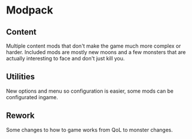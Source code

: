 # Modpack

## Content

<p>
Multiple content mods that don't make the game much more complex or harder. Included mods are mostly new moons and a few monsters that are actually interesting to face and don't just kill you.
</p>

## Utilities
<p>
New options and menu so configuration is easier, some mods can be configurated ingame.
</p>

## Rework
<p>
Some changes to how to game works from QoL to monster changes.
</p>